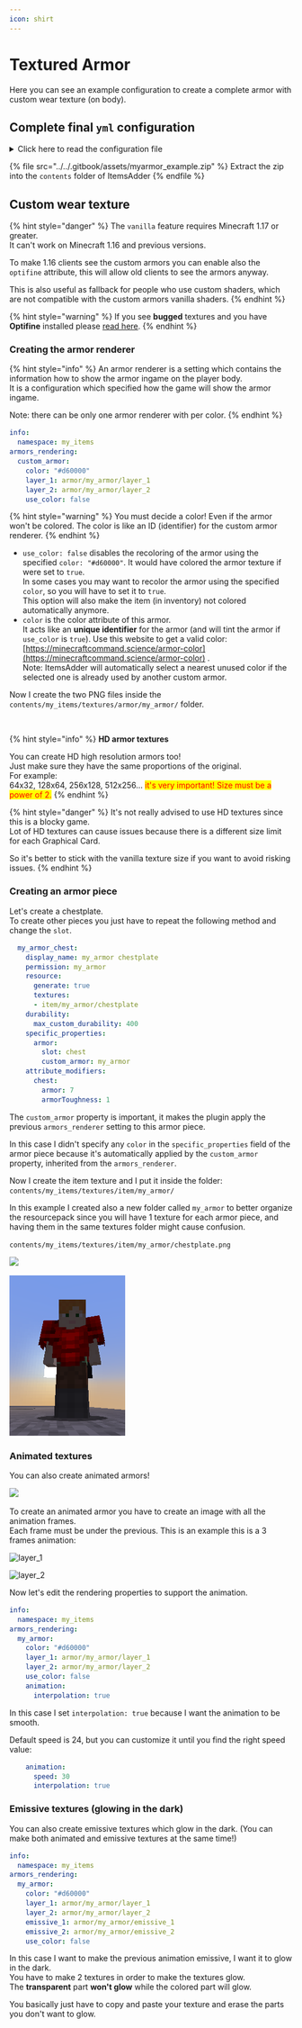 ```yaml
---
icon: shirt
---
```


# Textured Armor

Here you can see an example configuration to create a complete armor with custom wear texture (on body).

## Complete final `yml` configuration

<details>

<summary>Click here to read the configuration file</summary>

```yaml
info:
  namespace: myitems
armors_rendering:
  myarmor:
    color: "#d60000"
    layer_1: armor/myarmor/layer_1
    layer_2: armor/myarmor/layer_2
items:
  myarmor_helmet:
    display_name: myarmor helmet
    permission: myarmor
    resource:
      generate: true
      textures:
      - item/myarmor/helmet
    durability:
      max_custom_durability: 275
    specific_properties:
      armor:
        slot: head
        custom_armor: myarmor
    attribute_modifiers:
      head:
        armor: 9
        armorToughness: 1
  myarmor_chestplate:
    display_name: myarmor chestplate
    permission: myarmor
    resource:
      generate: true
      textures:
      - item/myarmor/chestplate
    durability:
      max_custom_durability: 400
    specific_properties:
      armor:
        slot: chest
        custom_armor: myarmor
    attribute_modifiers:
      chest:
        armor: 7
        armorToughness: 1
  myarmor_leggings:
    display_name: myarmor leggings
    permission: myarmor
    resource:
      generate: true
      textures:
      - item/myarmor/leggings
    durability:
      max_custom_durability: 375
    specific_properties:
      armor:
        slot: legs
        custom_armor: myarmor
    attribute_modifiers:
      legs:
        armor: 5
        armorToughness: 1
  myarmor_boots:
    display_name: myarmor boots
    permission: myarmor
    resource:
      generate: true
      textures:
      - item/myarmor/boots
    durability:
      max_custom_durability: 325
    specific_properties:
      armor:
        slot: FEET
        custom_armor: myarmor
    attribute_modifiers:
      feet:
        armor: 3
        armorToughness: 1
```



</details>

{% file src="../../.gitbook/assets/myarmor_example.zip" %}
Extract the zip into the `contents` folder of ItemsAdder
{% endfile %}

## Custom wear texture

{% hint style="danger" %}
The `vanilla` feature requires Minecraft 1.17 or greater.\
It can't work on Minecraft 1.16 and previous versions.

To make 1.16 clients see the custom armors you can enable also the `optifine` attribute, this will allow old clients to see the armors anyway.

This is also useful as fallback for people who use custom shaders, which are not compatible with the custom armors vanilla shaders.
{% endhint %}

{% hint style="warning" %}
If you see **bugged** textures and you have **Optifine** installed please [read here](../../faq/armors-textures-not-working-with-shaders-mod.md).
{% endhint %}

### Creating the armor renderer

{% hint style="info" %}
An armor renderer is a setting which contains the information how to show the armor ingame on the player body.\
It is a configuration which specified how the game will show the armor ingame.

Note: there can be only one armor renderer with per color.
{% endhint %}

```yaml
info:
  namespace: my_items
armors_rendering:
  custom_armor:
    color: "#d60000"
    layer_1: armor/my_armor/layer_1
    layer_2: armor/my_armor/layer_2
    use_color: false
```

{% hint style="warning" %}
You must decide a color! Even if the armor won't be colored. The color is like an ID (identifier) for the custom armor renderer.
{% endhint %}

* `use_color: false` disables the recoloring of the armor using the specified `color: "#d60000"`. It would have colored the armor texture if were set to `true`.\
  In some cases you may want to recolor the armor using the specified `color`, so you will have to set it to `true`.\
  This option will also make the item (in inventory) not colored automatically anymore.
* `color` is the color attribute of this armor. \
  It acts like an **unique identifier** for the armor (and will tint the armor if `use_color` is `true`). Use this website to get a valid color: [https://minecraftcommand.science/armor-color](https://minecraftcommand.science/armor-color) .\
  Note: ItemsAdder will automatically select a nearest unused color if the selected one is already used by another custom armor.

Now I create the two PNG files inside the `contents/my_items/textures/armor/my_armor/` folder.

<figure><img src="../../.gitbook/assets/armor_textures_preview.png" alt=""><figcaption></figcaption></figure>

{% hint style="info" %}
**HD armor textures**

You can create HD high resolution armors too!\
Just make sure they have the same proportions of the original.\
For example:\
64x32, 128x64, 256x128, 512x256... <mark style="color:red;">it's very important! Size must be a power of 2.</mark>
{% endhint %}

{% hint style="danger" %}
It's not really advised to use HD textures since this is a blocky game.\
Lot of HD textures can cause issues because there is a different size limit for each Graphical Card.

So it's better to stick with the vanilla texture size if you want to avoid risking issues.
{% endhint %}

### Creating an armor piece

Let's create a chestplate.\
To create other pieces you just have to repeat the following method and change the `slot`.

```yaml
  my_armor_chest:
    display_name: my_armor chestplate
    permission: my_armor
    resource:
      generate: true
      textures:
      - item/my_armor/chestplate
    durability:
      max_custom_durability: 400
    specific_properties:
      armor:
        slot: chest
        custom_armor: my_armor
    attribute_modifiers:
      chest:
        armor: 7
        armorToughness: 1
```

The `custom_armor` property is important, it makes the plugin apply the previous `armors_renderer` setting to this armor piece.

In this case I didn't specify any `color` in the `specific_properties` field of the armor piece because it's automatically applied by the `custom_armor` property, inherited from the `armors_renderer`.

Now I create the item texture and I put it inside the folder: \
`contents/my_items/textures/item/my_armor/`&#x20;

In this example I created also a new folder called `my_armor` to better organize the resourcepack since you will have 1 texture for each armor piece, and having them in the same textures folder might cause confusion.

`contents/my_items/textures/item/my_armor/chestplate.png`&#x20;

![](../../.gitbook/assets/chestplate\_item\_red.png)

![](<../../.gitbook/assets/image (42) (1) (1).png>)

### Animated textures

You can also create animated armors!

![](<../../.gitbook/assets/ezgif-7-3b3a255fe802 (1) (1).gif>)

To create an animated armor you have to create an image with all the animation frames.\
Each frame must be under the previous. This is an example this is a 3 frames animation:

![layer\_1](../../.gitbook/assets/layer\_1.png)

![layer\_2](../../.gitbook/assets/layer\_2.png)

Now let's edit the rendering properties to support the animation.

```yaml
info:
  namespace: my_items
armors_rendering:
  my_armor:
    color: "#d60000"
    layer_1: armor/my_armor/layer_1
    layer_2: armor/my_armor/layer_2
    use_color: false
    animation:
      interpolation: true
```

In this case I set `interpolation: true` because I want the animation to be smooth.

Default speed is 24, but you can customize it until you find the right speed value:

```yaml
    animation:
      speed: 30
      interpolation: true
```

### Emissive textures (glowing in the dark)

You can also create emissive textures which glow in the dark. (You can make both animated and emissive textures at the same time!)

```yaml
info:
  namespace: my_items
armors_rendering:
  my_armor:
    color: "#d60000"
    layer_1: armor/my_armor/layer_1
    layer_2: armor/my_armor/layer_2
    emissive_1: armor/my_armor/emissive_1
    emissive_2: armor/my_armor/emissive_2
    use_color: false
```

In this case I want to make the previous animation emissive, I want it to glow in the dark.\
You have to make 2 textures in order to make the textures glow.\
The **transparent** part **won't glow** while the colored part will glow.

You basically just have to copy and paste your texture and erase the parts you don't want to glow.
